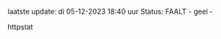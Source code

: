 laatste update: 
di 05-12-2023 18:40   uur 
Status: FAALT - geel - 
<div class="service Y">httpstat</div>